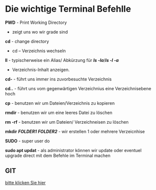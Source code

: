 # Die wichtige Terminal Befehlle 

**PWD** - Print Working Directory
- zeigt uns wo wir grade sind 
  
**cd** - change directory
- cd – Verzeichnis wechseln

**ll** - typischerweise ein Alias/ Abkürzung für ***ls -la***/***ls -l -a***
- Verzeichnis-Inhalt anzeigen.

**cd-** - führt uns immer ins zuvorbesuchte Verzeichnis

**cd..** - führt uns vom gegenwärtigen Verzeichnius eine Verzeichnisebene hoch 

**cp** - benutzen wir um Dateien/Verzeichnis zu kopieren

**rmdir** - benutzen wir um eine leeres Datei zu löschen

**rm -rf** - benutzen wir um Dateien/ Verzeichneisen zu löschen 

**mkdir** ***FOLDER1*** ***FOLDER2*** - wir erstellen 1 oder mehrere Verzeicnhise 

**SUDO** - super user do 

**sudo apt updat** - als administrator können wir update oder eventuel upgrade direct mit dem Befehle im Terminal machen 

## GIT

[bitte klicken Sie hier](https://education.github.com/git-cheat-sheet-education.pdf "GIT CHEAT SHEET")